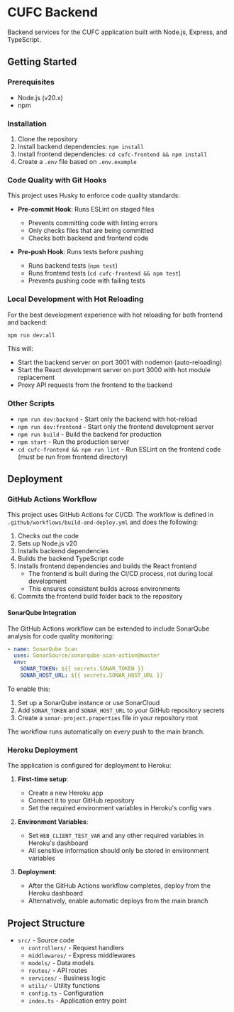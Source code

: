 # CUFC Backend

Backend services for the CUFC application built with Node.js, Express, and TypeScript.

## Getting Started

### Prerequisites

- Node.js (v20.x)
- npm

### Installation

1. Clone the repository
2. Install backend dependencies: `npm install`
3. Install frontend dependencies: `cd cufc-frontend && npm install`
4. Create a `.env` file based on `.env.example`

### Code Quality with Git Hooks

This project uses Husky to enforce code quality standards:

- **Pre-commit Hook**: Runs ESLint on staged files
  - Prevents committing code with linting errors
  - Only checks files that are being committed
  - Checks both backend and frontend code

- **Pre-push Hook**: Runs tests before pushing
  - Runs backend tests (`npm test`)
  - Runs frontend tests (`cd cufc-frontend && npm test`)
  - Prevents pushing code with failing tests

### Local Development with Hot Reloading

For the best development experience with hot reloading for both frontend and backend:

```bash
npm run dev:all
```

This will:
- Start the backend server on port 3001 with nodemon (auto-reloading)
- Start the React development server on port 3000 with hot module replacement
- Proxy API requests from the frontend to the backend

### Other Scripts

- `npm run dev:backend` - Start only the backend with hot-reload
- `npm run dev:frontend` - Start only the frontend development server
- `npm run build` - Build the backend for production
- `npm start` - Run the production server
- `cd cufc-frontend && npm run lint` - Run ESLint on the frontend code (must be run from frontend directory)

## Deployment

### GitHub Actions Workflow

This project uses GitHub Actions for CI/CD. The workflow is defined in `.github/workflows/build-and-deploy.yml` and does the following:

1. Checks out the code
2. Sets up Node.js v20
3. Installs backend dependencies
4. Builds the backend TypeScript code
5. Installs frontend dependencies and builds the React frontend
   - The frontend is built during the CI/CD process, not during local development
   - This ensures consistent builds across environments
6. Commits the frontend build folder back to the repository

#### SonarQube Integration

The GitHub Actions workflow can be extended to include SonarQube analysis for code quality monitoring:

```yaml
- name: SonarQube Scan
  uses: SonarSource/sonarqube-scan-action@master
  env:
    SONAR_TOKEN: ${{ secrets.SONAR_TOKEN }}
    SONAR_HOST_URL: ${{ secrets.SONAR_HOST_URL }}
```

To enable this:
1. Set up a SonarQube instance or use SonarCloud
2. Add `SONAR_TOKEN` and `SONAR_HOST_URL` to your GitHub repository secrets
3. Create a `sonar-project.properties` file in your repository root

The workflow runs automatically on every push to the main branch.

### Heroku Deployment

The application is configured for deployment to Heroku:

1. **First-time setup**:
   - Create a new Heroku app
   - Connect it to your GitHub repository
   - Set the required environment variables in Heroku's config vars

2. **Environment Variables**:
   - Set `WEB_CLIENT_TEST_VAR` and any other required variables in Heroku's dashboard
   - All sensitive information should only be stored in environment variables

3. **Deployment**:
   - After the GitHub Actions workflow completes, deploy from the Heroku dashboard
   - Alternatively, enable automatic deploys from the main branch

## Project Structure

- `src/` - Source code
  - `controllers/` - Request handlers
  - `middlewares/` - Express middlewares
  - `models/` - Data models
  - `routes/` - API routes
  - `services/` - Business logic
  - `utils/` - Utility functions
  - `config.ts` - Configuration
  - `index.ts` - Application entry point